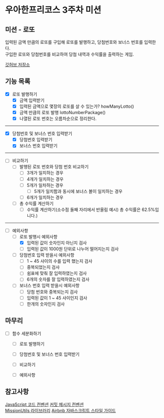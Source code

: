 # 우아한프리코스 3주차 미션

## 미션 - 로또

입력된 금액 만큼의 로또를 구입해 로또를 발행하고, 당첨번호와 보너스 번호를 입력한다.  
구입한 로또와 당첨번호를 비교하여 당첨 내역과 수익률을 출력하는 게임.

[깃허브 저장소](https://github.com/woowacourse-precourse/javascript-lotto)

## 기능 목록
* [x] 로또 발행하기  
    * [x] 금액 입력받기  
    * [x] 입력된 금액으로 몇장의 로또를 살 수 있는가? howManyLotto()  
    * [x] 금액 만큼의 로또 발행 lottoNumberPackage()  
    * [x] 나열된 로또 번호는 오름차순으로 정리한다.  
---
* [x] 당첨번호 및 보너스 번호 입력받기  
    * [x] 당첨번호 입력받기  
    * [x] 보너스 번호 입력받기  
---
* [ ] 비교하기  
    * [ ] 발행된 로또 번호와 당첨 번호 비교하기  
        * [ ] 3개가 일치하는 경우  
        * [ ] 4개가 일치하는 경우  
        * [ ] 5개가 일차하는 경우  
            * [ ] 5개가 일치함과 동시에 보너스 볼이 일치하는 경우  
        * [ ] 6개가 일치하는 경우  
    * [ ] 총 수익률 계산하기  
        * [ ] 수익률 계산하기(소수점 둘째 자리에서 반올림 예시) 총 수익률은 62.5%입니다.)  
---
* [ ] 예외사항
    * [ ] 로또 발행시 예외사항
        * [x] 입력된 값이 숫자인지 아닌지 검사
        * [ ] 입력된 값이 1000원 단위로 나누어 떨어지는지 검사 
    * [ ] 당첨번호 입력 받을시 예외사항
        * [ ] 1 ~ 45 사이의 수를 입력 했는지 검사
        * [ ] 중복되었는지 검사
        * [ ] 쉼표에 맞춰 잘 입력하였는지 검사
        * [ ] 6개의 숫자를 잘 입력하였는지 검사
    * [ ] 보너스 번호 입력 받을시 예외사항
        * [ ] 당첨 번호와 중복되는지 검사
        * [ ] 입력된 값이 1 ~ 45 사이인지 검사
        * [ ] 한개의 숫자인지 검사

## 마무리
* [ ] 함수 세분화하기 
    * [ ] 로또 발행하기
    * [ ] 당첨번호 및 보너스 번호 입력받기
    * [ ] 비교하기
    * [ ] 예외사항



## 참고사항
[JavaScript 코드 컨벤션](https://github.com/woowacourse/woowacourse-docs/tree/main/styleguide/javascript)
[커밋 메시지 컨벤션](https://gist.github.com/stephenparish/9941e89d80e2bc58a153)  
[MissionUtils 라이브러리](https://github.com/woowacourse-projects/javascript-mission-utils#mission-utils)
[Airbnb 자바스크립트 스타일 가이드](https://github.com/airbnb/javascript)
